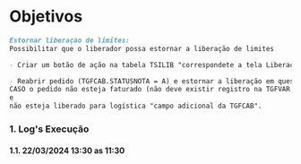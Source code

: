 # Objetivos
```markdown
Estornar liberação de limites:
Possibilitar que o liberador possa estornar a liberação de limites

- Criar um botão de ação na tabela TSILIB "correspondete a tela Liberação de Limites"

- Reabrir pedido (TGFCAB.STATUSNOTA = A) e estornar a liberação em questão (TSILIB.DHLIB = NULL e TSILIB.VLRLIBERADO = 0), 
CASO o pedido não esteja faturado (não deve existir registro na TGFVAR com o campo NUNOTAORIG = TSILIB.NUCHAVE) 
e 
não esteja liberado para logística "campo adicional da TGFCAB".

```

### 1. Log's Execução

#### 1.1. 22/03/2024 13:30 as 11:30
```markdown



```


